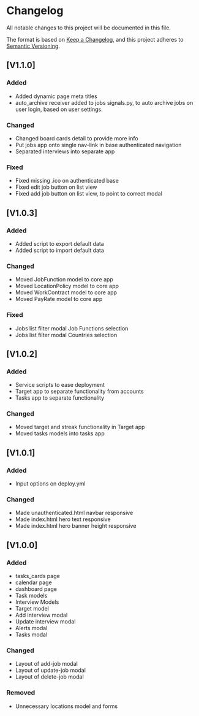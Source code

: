 # Changelog

All notable changes to this project will be documented in this file.

The format is based on [Keep a Changelog](https://keepachangelog.com/en/1.1.0/),
and this project adheres to [Semantic Versioning](https://semver.org/spec/v2.0.0.html).

## [V1.1.0]

### Added

- Added dynamic page meta titles
- auto_archive receiver added to jobs signals.py, to auto archive jobs on user login, based on user settings.

### Changed

- Changed board cards detail to provide more info
- Put jobs app onto single nav-link in base authenticated navigation
- Separated interviews into separate app

### Fixed

- Fixed missing .ico on authenticated base
- Fixed edit job button on list view
- Fixed add job button on list view, to point to correct modal

## [V1.0.3]

### Added

- Added script to export default data
- Added script to import default data

### Changed

- Moved JobFunction model to core app
- Moved LocationPolicy model to core app
- Moved WorkContract model to core app
- Moved PayRate model to core app

### Fixed

- Jobs list filter modal Job Functions selection
- Jobs list filter modal Countries selection

## [V1.0.2]

### Added

- Service scripts to ease deployment
- Target app to separate functionality from accounts
- Tasks app to separate functionality

### Changed

- Moved target and streak functionality in Target app
- Moved tasks models into tasks app

## [V1.0.1]

### Added

- Input options on deploy.yml

### Changed

- Made unauthenticated.html navbar responsive
- Made index.html hero text responsive
- Made index.html hero banner height responsive

## [V1.0.0]

### Added

- tasks_cards page
- calendar page
- dashboard page
- Task models
- Interview Models
- Target model
- Add interview modal
- Update interview modal
- Alerts modal
- Tasks modal

### Changed

- Layout of add-job modal
- Layout of update-job modal
- Layout of delete-job modal

### Removed

- Unnecessary locations model and forms
